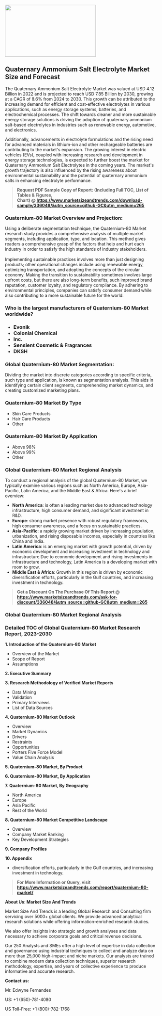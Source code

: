 <p><img class="alignnone size-medium wp-image-20088" src="https://ffe5etoiles.com/wp-content/uploads/2024/12/MST1-300x171.png" alt="" width="300" height="171" /></p><h2>Quaternary Ammonium Salt Electrolyte Market Size and Forecast</h2><p>The Quaternary Ammonium Salt Electrolyte Market was valued at USD 4.12 Billion in 2022 and is projected to reach USD 7.85 Billion by 2030, growing at a CAGR of 8.6% from 2024 to 2030. This growth can be attributed to the increasing demand for efficient and cost-effective electrolytes in various applications, such as energy storage systems, batteries, and electrochemical processes. The shift towards cleaner and more sustainable energy storage solutions is driving the adoption of quaternary ammonium salt-based electrolytes in industries such as renewable energy, automotive, and electronics.</p><p>Additionally, advancements in electrolyte formulations and the rising need for advanced materials in lithium-ion and other rechargeable batteries are contributing to the market's expansion. The growing interest in electric vehicles (EVs), coupled with increasing research and development in energy storage technologies, is expected to further boost the market for Quaternary Ammonium Salt Electrolytes in the coming years. The market's growth trajectory is also influenced by the rising awareness about environmental sustainability and the potential of quaternary ammonium salts in enhancing electrolyte performance.</p></p><blockquote id="" class=""><strong>Request PDF Sample Copy of Report: (Including Full TOC, List of Tables &amp; Figures, Chart)&nbsp;@&nbsp;<strong><a href="https://www.marketsizeandtrends.com/download-sample/336048/&utm_source=github-GC&utm_medium=265" target="_blank">https://www.marketsizeandtrends.com/download-sample/336048/&utm_source=github-GC&utm_medium=265</a></strong></strong></blockquote><h3 id="" class="">Quaternium-80 Market&nbsp;Overview and Projection:</h3><p id="" class="">Using a deliberate segmentation technique, the Quaternium-80 Market research study provides a comprehensive analysis of multiple market segments, including application, type, and location. This method gives readers a comprehensive grasp of the factors that help and hurt each industry in order to satisfy the high standards of industry stakeholders. <br /> <br />Implementing sustainable practices involves more than just designing products; other operational changes include using renewable energy, optimizing transportation, and adopting the concepts of the circular economy. Making the transition to sustainability sometimes involves large upfront costs, but there are also long-term benefits, such improved brand reputation, customer loyalty, and regulatory compliance. By adhering to environmental principles, companies can satisfy consumer demand while also contributing to a more sustainable future for the world.</p><h3 id="" class="">Who is the largest manufacturers of&nbsp;Quaternium-80 Market worldwide?</h3><h3 class=""><p><ul><li>Evonik </li><li> Colonial Chemical </li><li> Inc. </li><li> Sensient Cosmetic & Fragrances </li><li> DKSH</li></ul></p></h3><h3 id="" class="">Global&nbsp;Quaternium-80 Market Segmentation:</h3><p id="" class="">Dividing the market into discrete categories according to specific criteria, such type and application, is known as segmentation analysis. This aids in identifying certain client segments, comprehending market dynamics, and creating customized marketing plans.</p><h3 id="" class="">Quaternium-80 Market&nbsp;By Type</h3><p><p><ul><li>Skin Care Products</li><li> Hair Care Products</li><li> Other</p></li></ul></p></p><h3 id="" class="">Quaternium-80 Market&nbsp;By Application</h3><p class=""><p><ul><li>Above 98%</li><li> Above 99%</li><li> Other</li></ul></p></p><h3 id="" class="">Global Quaternium-80 Market Regional Analysis</h3><p id="" class="">To conduct a regional analysis of the global Quaternium-80 Market, we typically examine various regions such as North America, Europe, Asia-Pacific, Latin America, and the Middle East &amp; Africa. Here's a brief overview:</p><ul><li><strong>North America</strong>: is often a leading market due to advanced technology infrastructure, high consumer demand, and significant investment in R&amp;D.</li><li><strong>Europe</strong>: strong market presence with robust regulatory frameworks, high consumer awareness, and a focus on sustainable practices.</li><li><strong>Asia-Pacific</strong>: a rapidly growing market driven by increasing population, urbanization, and rising disposable incomes, especially in countries like China and India.</li><li><strong>Latin America</strong>: is an emerging market with growth potential, driven by economic development and increasing investment in technology and infrastructure.Due to economic development and rising investments in infrastructure and technology, Latin America is a developing market with room to grow.</li><li><strong>Middle East &amp; Africa</strong>: Growth in this region is driven by economic diversification efforts, particularly in the Gulf countries, and increasing investment in technology.</li></ul><blockquote id="" class=""><strong>Get a Discount On The Purchase Of This Report @ <strong><a href="https://www.marketsizeandtrends.com/ask-for-discount/336048/&utm_source=github-GC&utm_medium=265" target="_blank">https://www.marketsizeandtrends.com/ask-for-discount/336048/&utm_source=github-GC&utm_medium=265</a></strong></strong></blockquote><h3 id="" class="">Global Quaternium-80 Market Regional Analysis</h3><h3 id="" class="">Detailed TOC of Global Quaternium-80 Market Research Report, 2023-2030</h3><p id="" class=""><strong>1. Introduction of the Quaternium-80 Market</strong></p><ul><li>Overview of the Market</li><li>Scope of Report</li><li>Assumptions</li></ul><p id="" class=""><strong>2. Executive Summary</strong></p><p id="" class=""><strong>3. Research Methodology of Verified Market Reports</strong></p><ul><li>Data Mining</li><li>Validation</li><li>Primary Interviews</li><li>List of Data Sources</li></ul><p id="" class=""><strong>4. Quaternium-80 Market Outlook</strong></p><ul><li>Overview</li><li>Market Dynamics</li><li>Drivers</li><li>Restraints</li><li>Opportunities</li><li>Porters Five Force Model</li><li>Value Chain Analysis</li></ul><p id="" class=""><strong>5. Quaternium-80 Market, By Product</strong></p><p id="" class=""><strong>6. Quaternium-80 Market, By Application</strong></p><p id="" class=""><strong>7. Quaternium-80 Market, By Geography</strong></p><ul><li>North America</li><li>Europe</li><li>Asia Pacific</li><li>Rest of the World</li></ul><p id="" class=""><strong>8. Quaternium-80 Market Competitive Landscape</strong></p><ul><li>Overview</li><li>Company Market Ranking</li><li>Key Development Strategies</li></ul><p id="" class=""><strong>9. Company Profiles</strong></p><p id="" class=""><strong>10. Appendix</strong></p><ul><li>diversification efforts, particularly in the Gulf countries, and increasing investment in technology.</li></ul><blockquote id="" class=""><strong>For More Information or Query, visit <strong><strong><a href="https://www.marketsizeandtrends.com/report/quaternium-80-market/" target="_blank">https://www.marketsizeandtrends.com/report/quaternium-80-market/</a></strong></strong></strong></blockquote><p id="" class=""><strong>About Us: Market Size And Trends</strong></p><p id="" class="">Market Size And Trends is a leading Global Research and Consulting firm servicing over 5000+ global clients. We provide advanced analytical research solutions while offering information-enriched research studies.</p><p id="" class="">We also offer insights into strategic and growth analyses and data necessary to achieve corporate goals and critical revenue decisions.</p><p id="" class="">Our 250 Analysts and SMEs offer a high level of expertise in data collection and governance using industrial techniques to collect and analyze data on more than 25,000 high-impact and niche markets. Our analysts are trained to combine modern data collection techniques, superior research methodology, expertise, and years of collective experience to produce informative and accurate research.</p><p id="" class=""><strong>Contact us:</strong></p><p id="" class="">Mr. Edwyne Fernandes</p><p id="" class="">US: +1 (650)-781-4080</p><p id="" class="">US Toll-Free: +1 (800)-782-1768</p>
